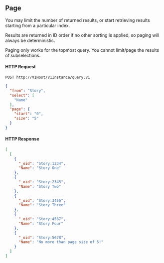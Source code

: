 ## Page

You may limit the number of returned results, or start retrieving results starting from a particular index.

Results are returned in ID order if no other sorting is applied, so paging will always be deterministic.

Paging only works for the topmost query. You cannot limit/page the results of subselections.

#### HTTP Request

`POST http://V1Host/V1Instance/query.v1`

```json
{
  "from": "Story",
  "select": [
    "Name"
  ],
  "page": {
    "start": "0",
    "size": "5"
  }
}
```

#### HTTP Response

```json
[
  [
    {
      "_oid": "Story:1234",
      "Name": "Story One"
    },
    {
      "_oid": "Story:2345",
      "Name": "Story Two"
    },
    {
      "_oid": "Story:3456",
      "Name": "Story Three"
    },
    {
      "_oid": "Story:4567",
      "Name": "Story Four"
    },
    {
      "_oid": "Story:5678",
      "Name": "No more than page size of 5!"
    }
  ]
]
```